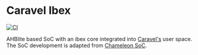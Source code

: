 # Caravel Ibex
[![CI](https://github.com/efabless/caravel_ibex/actions/workflows/caravel_example_ci.yml/badge.svg)](https://github.com/efabless/caravel_ibex/actions/workflows/caravel_example_ci.yml)

AHBlite based SoC with an ibex core integrated into [Caravel's](https://github.com/efabless/caravel) user space. The SoC development is adapted from [Chameleon SoC](https://github.com/shalan/Chameleon_SoC).

